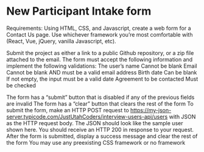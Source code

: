 # New Participant Intake form

Requirements:
Using HTML, CSS, and Javascript, create a web form for a Contact Us page. Use whichever framework you’re most comfortable with (React, Vue, jQuery, vanilla Javascript, etc).

Submit the project as either a link to a public Github repository, or a zip file attached to the email.
The form must accept the following information and implement the following validations:
The user’s name
Cannot be blank
Email
Cannot be blank AND must be a valid email address
Birth date
Can be blank
If not empty, the input must be a valid date
Agreement to be contacted
Must be checked

The form has a “submit” button that is disabled if any of the previous fields are invalid
The form has a “clear” button that clears the rest of the form
To submit the form, make an HTTP POST request to https://my-json-server.typicode.com/JustUtahCoders/interview-users-api/users with JSON as the HTTP request body. The JSON should look like the sample user shown here. You should receive an HTTP 200 in response to your request.
After the form is submitted, display a success message and clear the rest of the form
You may use any preexisting CSS framework or no framework
